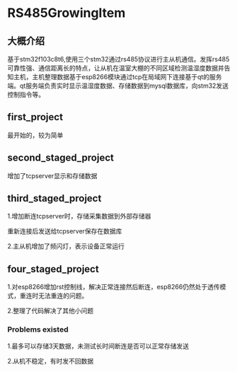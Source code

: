 # RS485GrowingItem

## 大概介绍

基于stm32f103c8t6,使用三个stm32通过rs485协议进行主从机通信。发挥rs485可靠性强、通信距离长的特点，让从机在温室大棚的不同区域检测温湿度数据并告知主机，主机整理数据基于esp8266模块通过tcp在局域网下连接基于qt的服务端。qt服务端负责实时显示温湿度数据、存储数据到mysql数据库，向stm32发送控制指令等。

## first_project

最开始的，较为简单

## second_staged_project

增加了tcpserver显示和存储数据

## third_staged_project

1.增加断连tcpserver时，存储采集数据到外部存储器

重新连接后发送给tcpserver保存在数据库

2.主从机增加了频闪灯，表示设备正常运行

## four_staged_project

1.对esp8266增加rst控制线，解决正常连接然后断连，esp8266仍然处于透传模式，重连时无法重连的问题。

2.整理了代码解决了其他小问题

### Problems existed

1.最多可以存储3天数据，未测试长时间断连是否可以正常存储发送

2.从机不稳定，有时发不回数据

